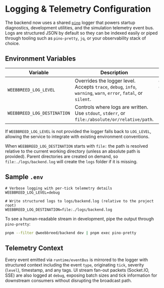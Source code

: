 # Logging & Telemetry Configuration

The backend now uses a shared [`pino`](https://github.com/pinojs/pino) logger that powers
startup diagnostics, development utilities, and the simulation telemetry event bus. Logs are
structured JSON by default so they can be indexed easily or piped through tooling such as
`pino-pretty`, `jq`, or your observability stack of choice.

## Environment Variables

| Variable                    | Description                                                                                                     | Default                                      |
| --------------------------- | --------------------------------------------------------------------------------------------------------------- | -------------------------------------------- |
| `WEEBBREED_LOG_LEVEL`       | Overrides the logger level. Accepts `trace`, `debug`, `info`, `warning`, `warn`, `error`, `fatal`, or `silent`. | `debug` in development, `info` in production |
| `WEEBBREED_LOG_DESTINATION` | Controls where logs are written. Use `stdout`, `stderr`, or `file:/absolute/or/relative/path`.                  | `stdout`                                     |

If `WEEBBREED_LOG_LEVEL` is not provided the logger falls back to `LOG_LEVEL`, allowing the
service to integrate with existing environment conventions.

When `WEEBBREED_LOG_DESTINATION` starts with `file:` the path is resolved relative to the current
working directory (unless an absolute path is provided). Parent directories are created on demand,
so `file:./logs/backend.log` will create the `logs` folder if it is missing.

## Sample `.env`

```dotenv
# Verbose logging with per-tick telemetry details
WEEBBREED_LOG_LEVEL=debug

# Write structured logs to logs/backend.log (relative to the project root)
WEEBBREED_LOG_DESTINATION=file:./logs/backend.log
```

To see a human-readable stream in development, pipe the output through `pino-pretty`:

```bash
pnpm --filter @weebbreed/backend dev | pnpm exec pino-pretty
```

## Telemetry Context

Every event emitted via `runtime/eventBus` is mirrored to the logger with structured context
including the event `type`, originating `tick`, severity (`level`), timestamp, and any tags. UI
stream fan-out packets (Socket.IO, SSE) are also logged at `debug`, exposing batch sizes and tick
information for downstream consumers without disrupting the broadcast path.
